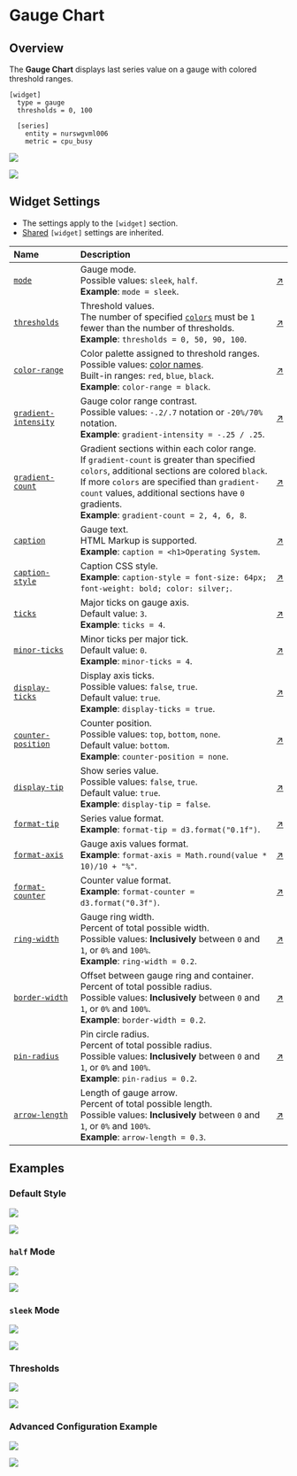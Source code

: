 # Gauge Chart

## Overview

The **Gauge Chart** displays last series value on a gauge with colored threshold ranges.

```ls
[widget]
  type = gauge
  thresholds = 0, 100

  [series]
    entity = nurswgvml006
    metric = cpu_busy
```

![](./images/gauge-chart-title.png)

[![](../../images/button.png)](https://apps.axibase.com/chartlab/dbe74cff)

## Widget Settings

* The settings apply to the `[widget]` section.
* [Shared](../shared/README.md#widget-settings) `[widget]` settings are inherited.

Name | Description | &nbsp;
:--|:--|:--
|<a name="mode"></a>[`mode`](#mode)|Gauge mode.<br>Possible values: `sleek`, `half`.<br>**Example**: `mode = sleek`.|[↗](https://apps.axibase.com/chartlab/527286dc)|
|<a name="thresholds"></a>[`thresholds`](#thresholds)| Threshold values.<br>The number of specified [`colors`](#colors) must be `1` fewer than the number of thresholds.<br>**Example**: `thresholds = 0, 50, 90, 100`.| [↗](https://apps.axibase.com/chartlab/7cc6b7c8)|
|<a name="color-range"></a>[`color-range`](#color-range)|Color palette assigned to threshold ranges.<br>Possible values: [color names](https://en.wikipedia.org/wiki/Web_colors).<br>Built-in ranges: `red`, `blue`, `black`.<br>**Example**: `color-range = black`.|[↗](https://apps.axibase.com/chartlab/2969abb3)|
|<a name="gradient-intensity"></a>[`gradient-intensity`](#gradient-intensity)|Gauge color range contrast.<br>Possible values: `-.2/.7` notation or `-20%/70%` notation.<br>**Example**: `gradient-intensity = -.25 / .25`.|[↗](https://apps.axibase.com/chartlab/707b0f17)|
|<a name="gradient-count"></a>[`gradient-count`](#gradient-count)|Gradient sections within each color range.<br>If `gradient-count` is greater than specified `colors`, additional sections are colored `black`.<br>If more `colors` are specified than `gradient-count` values, additional sections have `0` gradients.<br>**Example**: `gradient-count = 2, 4, 6, 8`.|[↗](https://apps.axibase.com/chartlab/da0444e0)|
|<a name="caption"></a>[`caption`](#caption)|Gauge text.<br>HTML Markup is supported.<br>**Example**: `caption = <h1>Operating System`.|[↗](https://apps.axibase.com/chartlab/8c28ca09)|
|<a name="caption-style"></a>[`caption-style`](#caption-style)|Caption CSS style.<br>**Example**: `caption-style = font-size: 64px; font-weight: bold; color: silver;`.|[↗](https://apps.axibase.com/chartlab/32435859)|
|<a name="ticks"></a>[`ticks`](#ticks)|Major ticks on gauge axis.<br>Default value: `3`.<br>**Example**: `ticks = 4`.|[↗](https://apps.axibase.com/chartlab/2030dce2)|
|<a name="minor-ticks"></a>[`minor-ticks`](#minor-ticks)|Minor ticks per major tick.<br>Default value: `0`.<br>**Example**: `minor-ticks = 4`.|[↗](https://apps.axibase.com/chartlab/19ba231a)|
|<a name="display-ticks"></a>[`display-ticks`](#display-ticks)|Display axis ticks.<br>Possible values: `false`, `true`.<br>Default value: `true`.<br>**Example**: `display-ticks = true`.|[↗](https://apps.axibase.com/chartlab/d27397ab)|
|<a name="counter-position"></a>[`counter-position`](#counter-position)|Counter position.<br>Possible values: `top`, `bottom`, `none`.<br>Default value: `bottom`.<br>**Example**: `counter-position = none`.|[↗](https://apps.axibase.com/chartlab/68c1d524)|
|<a name="display-tip"></a>[`display-tip`](#display-tip)| Show series value.<br>Possible values: `false`, `true`.<br>Default value: `true`.<br>**Example**: `display-tip = false`.|[↗](https://apps.axibase.com/chartlab/fab55bb4)|
|<a name="format-tip"></a>[`format-tip`](#format-tip)|Series value format.<br>**Example**: `format-tip = d3.format("0.1f")`.|[↗](https://apps.axibase.com/chartlab/f84ddeb3)|
|<a name="format-axis"></a>[`format-axis`](#format-axis)|Gauge axis values format.<br>**Example**: `format-axis = Math.round(value * 10)/10 + "%"`.|[↗](https://apps.axibase.com/chartlab/b5d44b15)|
|<a name="format-counter"></a>[`format-counter`](#format-counter)|Counter value format.<br>**Example**: `format-counter = d3.format("0.3f")`.|[↗](https://apps.axibase.com/chartlab/b6172091)|
|<a name="ring-width"></a>[`ring-width`](#ring-width)|Gauge ring width.<br>Percent of total possible width.<br>Possible values: **Inclusively** between `0` and `1`, or `0%` and `100%`.<br>**Example**: `ring-width = 0.2`.|[↗](https://apps.axibase.com/chartlab/ded3dbb6)|
|<a name="border-width"></a>[`border-width`](#border-width)|Offset between gauge ring and container.<br>Percent of total possible radius.<br>Possible values: **Inclusively** between `0` and `1`, or `0%` and `100%`.<br>**Example**: `border-width = 0.2`.|[↗](https://apps.axibase.com/chartlab/7b7dd137)|
|<a name="pin-radius"></a>[`pin-radius`](#pin-radius)|Pin circle radius.<br>Percent of total possible radius.<br>Possible values: **Inclusively** between `0` and `1`, or `0%` and `100%`.<br>**Example**: `pin-radius = 0.2`.|[↗](https://apps.axibase.com/chartlab/c1fc2e57)|
|<a name="arrow-length"></a>[`arrow-length`](#arrow-length)|Length of gauge arrow.<br>Percent of total possible length.<br>Possible values: **Inclusively** between `0` and `1`, or `0%` and `100%`.<br>**Example**: `arrow-length = 0.3`.|[↗](https://apps.axibase.com/chartlab/989ac542)|

## Examples

### Default Style

![](./images/default-style-image.png)

[![](../../images/button.png)](https://apps.axibase.com/chartlab/11ee4071)

### `half` Mode

![](./images/half-mode-image.png)

[![](../../images/button.png)](https://apps.axibase.com/chartlab/2fd9e1b1)

### `sleek` Mode

![](./images/sleek-mode.png)

[![](../../images/button.png)](https://apps.axibase.com/chartlab/05c9711c)

### Thresholds

![](./images/thresholds-image-1.png)

[![](../../images/button.png)](https://apps.axibase.com/chartlab/8cfb1120)

### Advanced Configuration Example

![](./images/advanced-configuration-example.png)

[![](../../images/button.png)](https://apps.axibase.com/chartlab/a22d8ee0)
